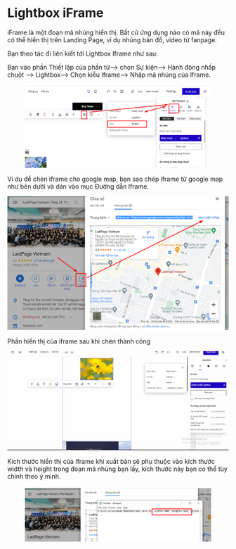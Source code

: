 # Lightbox iFrame

iFrame là một đoạn mã nhúng hiển thị. Bất cứ ứng dụng nào có mã này đều có thể hiển thị trên Landing Page, ví dụ nhúng bản đồ, video từ fanpage.

Bạn theo tác đi liên kiết tới Lightbox Iframe như sau:

Bạn vào phần Thiết lập của phần tử--> chọn Sự kiện--> Hành động nhấp chuột --> Lightbox--> Chọn kiểu Iframe--> Nhập mã nhúng của Iframe.

<figure><img src="../../.gitbook/assets/iframe (1).png" alt=""><figcaption></figcaption></figure>

Ví dụ để chèn iframe cho google map, bạn sao chép iframe từ google map như bên dưới và dán vào mục Đường dẫn Iframe.

![](<../../.gitbook/assets/image (440).png>)

Phần hiển thị của iframe sau khi chèn thành công&#x20;

![](../../.gitbook/assets/lightbox.gif)

Kích thước hiển thị của Iframe khi xuất bản sẽ phụ thuộc vào kích thước width và height trong đoạn mã nhúng bạn lấy, kích thước này bạn có thể tùy chỉnh theo ý mình.

<figure><img src="../../.gitbook/assets/kích thước.png" alt=""><figcaption></figcaption></figure>
